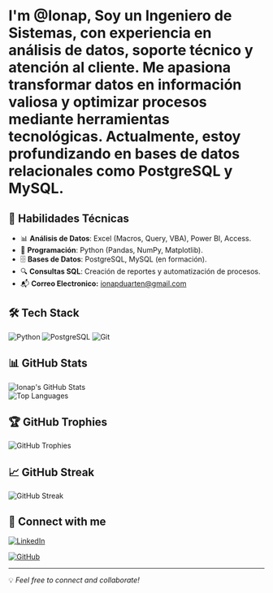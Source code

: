 # I'm @Ionap, Soy un Ingeniero de Sistemas, con experiencia en análisis de datos, soporte técnico y atención al cliente. Me apasiona transformar datos en información valiosa y optimizar procesos mediante herramientas tecnológicas. Actualmente, estoy profundizando en bases de datos relacionales como PostgreSQL y MySQL.  

## 🚀 Habilidades Técnicas  
- 📊 **Análisis de Datos**: Excel (Macros, Query, VBA), Power BI, Access.
- 🐍 **Programación**: Python (Pandas, NumPy, Matplotlib).
- 🗄 **Bases de Datos**: PostgreSQL, MySQL (en formación).
- 🔍 **Consultas SQL**: Creación de reportes y automatización de procesos.
- 📬 **Correo Electronico:** [ionapduarten@gmail.com](mailto:ionapduarten@gmail.com)  

## 🛠 Tech Stack  
![Python](https://img.shields.io/badge/Python-3776AB?style=for-the-badge&logo=python&logoColor=white)
![PostgreSQL](https://img.shields.io/badge/PostgreSQL-316192?style=for-the-badge&logo=postgresql&logoColor=white)
![Git](https://img.shields.io/badge/Git-F05032?style=for-the-badge&logo=git&logoColor=white)

## 📊 GitHub Stats  
![Ionap's GitHub Stats](https://github-readme-stats.vercel.app/api?username=Ionap&show_icons=true&theme=radical)  
![Top Languages](https://github-readme-stats.vercel.app/api/top-langs/?username=Ionap&layout=compact&theme=radical)  

## 🏆 GitHub Trophies  
![GitHub Trophies](https://github-profile-trophy.vercel.app/?username=Ionap&theme=radical&no-frame=true&margin-w=10)

## 📈 GitHub Streak  
![GitHub Streak](https://github-readme-streak-stats.herokuapp.com/?user=Ionap&theme=radical)

 
## 🔗 Connect with me  
[![LinkedIn](https://img.shields.io/badge/LinkedIn-0077B5?style=for-the-badge&logo=linkedin&logoColor=white)](https://www.linkedin.com/in/ionapduarten)  
 
[![GitHub](https://img.shields.io/badge/GitHub-181717?style=for-the-badge&logo=github&logoColor=white)](https://github.com/Ionap/Ionap)  

---

💡 *Feel free to connect and collaborate!*  
